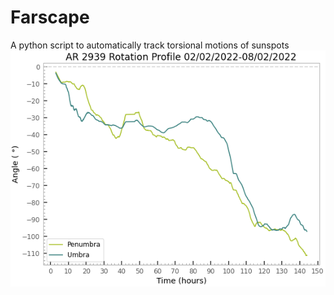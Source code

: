 # Farscape
A python script to automatically track torsional motions of sunspots
![alt text](https://github.com/Leif2112/Farscape/blob/main/AR2939PUR.png?raw=true)
